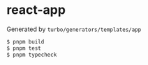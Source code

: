 # react-app

Generated by `turbo/generators/templates/app`

```bash
$ pnpm build
$ pnpm test
$ pnpm typecheck
```